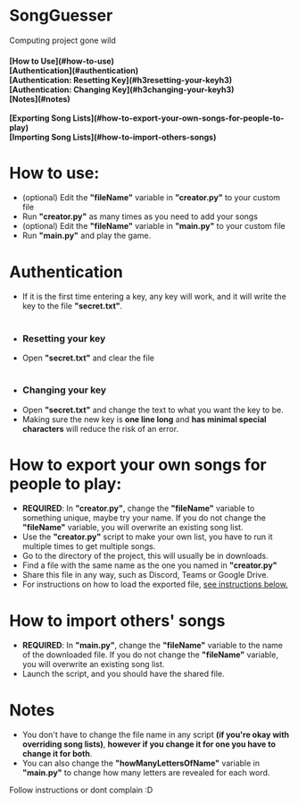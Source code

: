 # SongGuesser
Computing project gone wild

<h4>[How to Use](#how-to-use)<br>
[Authentication](#authentication)<br>
[Authentication: Resetting Key](#h3resetting-your-keyh3)<br>
[Authentication: Changing Key](#h3changing-your-keyh3)<br>
[Notes](#notes)<br><br>
[Exporting Song Lists](#how-to-export-your-own-songs-for-people-to-play)<br>
[Importing Song Lists](#how-to-import-others-songs)<br></h4>

# How to use:
- (optional) Edit the **"fileName"** variable in **"creator.py"** to your custom file
- Run **"creator.py"** as many times as you need to add your songs
- (optional) Edit the **"fileName"** variable in **"main.py"** to your custom file
- Run **"main.py"** and play the game.

# Authentication
- If it is the first time entering a key, any key will work, and it will write the key to the file **"secret.txt"**.
- # <h3>Resetting your key</h3>
- Open **"secret.txt"** and clear the file
- # <h3>Changing your key</h3>
- Open **"secret.txt"** and change the text to what you want the key to be.
- Making sure the new key is **one line long** and **has minimal special characters** will reduce the risk of an error.

# How to export your own songs for people to play:
- **REQUIRED**: In **"creator.py"**, change the **"fileName"** variable to something unique, maybe try your name.
If you do not change the **"fileName"** variable, you will overwrite an existing song list.
- Use the **"creator.py"** script to make your own list, you have to run it multiple times to get multiple songs.
- Go to the directory of the project, this will usually be in downloads.
- Find a file with the same name as the one you named in **"creator.py"**
- Share this file in any way, such as Discord, Teams or Google Drive.
- For instructions on how to load the exported file, [see instructions below.](#how-to-import-others-songs)

# How to import others' songs
- **REQUIRED**: In **"main.py"**, change the **"fileName"** variable to the name of the downloaded file.
If you do not change the **"fileName"** variable, you will overwrite an existing song list.
- Launch the script, and you should have the shared file.

# Notes
- You don't have to change the file name in any script **(if you're okay with overriding song lists)**, **however if you change it for one you have to change it for both**.
- You can also change the **"howManyLettersOfName"** variable in **"main.py"** to change how many letters are revealed for each word.

Follow instructions or dont complain :D